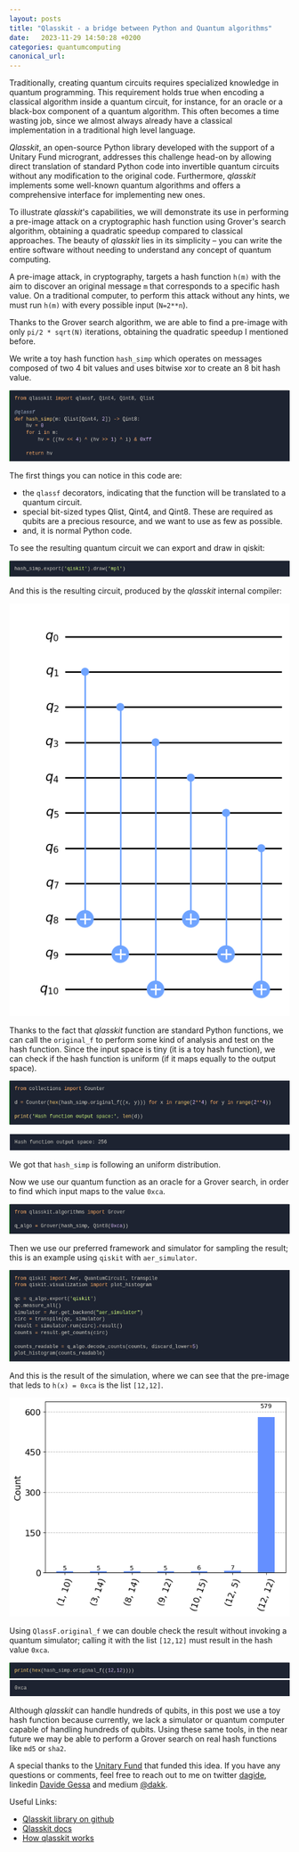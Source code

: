 ```yaml
---
layout: posts
title: "Qlasskit - a bridge between Python and Quantum algorithms"
date:   2023-11-29 14:50:28 +0200
categories: quantumcomputing
canonical_url: 
---
```


Traditionally, creating quantum circuits requires specialized knowledge in quantum programming. This requirement holds true when encoding a classical algorithm inside a quantum circuit, for instance, for an oracle or a black-box component of a quantum algorithm. This often becomes a time wasting job, since we almost always already have a classical implementation in a traditional high level language.

*Qlasskit*, an open-source Python library developed with the support of a Unitary Fund microgrant, addresses this challenge head-on by allowing direct translation of standard Python code into invertible quantum circuits without any modification to the original code. Furthermore, *qlasskit* implements some well-known quantum algorithms and offers a comprehensive interface for implementing new ones.

To illustrate *qlasskit*'s capabilities, we will demonstrate its use in performing a pre-image attack on a cryptographic hash function using Grover's search algorithm, obtaining a quadratic speedup compared to classical approaches. The beauty of *qlasskit* lies in its simplicity – you can write the entire software without needing to understand any concept of quantum computing.

A pre-image attack, in cryptography, targets a hash function `h(m)` with the aim to discover an original message `m` that corresponds to a specific hash value. On a traditional computer, to perform this attack without any hints, we must run `h(m)` with every possible input (`N=2**n`).

Thanks to the Grover search algorithm, we are able to find a pre-image with only `pi/2 * sqrt(N)` iterations, obtaining the quadratic speedup I mentioned before. 

We write a toy hash function `hash_simp` which operates on messages composed of two 4 bit values and uses bitwise xor to create an 8 bit hash value. 

![](/assets/2023-11-09-qlasskit/hash_simp_code.png)

The first things you can notice in this code are:

- the `qlassf` decorators, indicating that the function will be translated to a quantum circuit.
- special bit-sized types Qlist, Qint4, and Qint8. These are required as qubits are a precious resource, and we want to use as few as possible.
- and, it is normal Python code.

To see the resulting quantum circuit we can export and draw in qiskit:

![](/assets/2023-11-09-qlasskit/circuit_draw_code.png)

And this is the resulting circuit, produced by the *qlasskit* internal compiler:

![](/assets/2023-11-09-qlasskit/circuit_result.png)

Thanks to the fact that *qlasskit* function are standard Python functions, we can call the `original_f` to perform some kind of analysis and test on the hash function. Since the input space is tiny (it is a toy hash function), we can check if the hash function is uniform (if it maps equally to the output space).

![](/assets/2023-11-09-qlasskit/output_space.png)

![](/assets/2023-11-09-qlasskit/output_space_result.png)

We got that `hash_simp` is following an uniform distribution.


Now we use our quantum function as an oracle for a Grover search, in order to find which input maps to the value `0xca`.

![](/assets/2023-11-09-qlasskit/grover_search.png)


Then we use our preferred framework and simulator for sampling the result; this is an example using `qiskit` with `aer_simulator`.

![](/assets/2023-11-09-qlasskit/simulation_code.png)

And this is the result of the simulation, where we can see that the pre-image that leds to `h(x) = 0xca` is the list `[12,12]`.

![](/assets/2023-11-09-qlasskit/simulation_result.png)


Using `QlassF.original_f` we can double check the result without invoking a quantum simulator; calling it with the list `[12,12]` must result in the hash value `0xca`.

![](/assets/2023-11-09-qlasskit/result_check.png)
![](/assets/2023-11-09-qlasskit/result.png)

Although *qlasskit* can handle hundreds of qubits, in this post we use a toy hash function because currently, we lack a simulator or quantum computer capable of handling hundreds of qubits. Using these same tools, in the near future we may be able to perform a Grover search on real hash functions like `md5` or `sha2`.

A special thanks to the [Unitary Fund](https://unitary.fund/) that funded this idea. If you have any questions or comments, feel free to reach out to me on twitter [dagide](https://twitter.com/dagide), linkedin [Davide Gessa](https://linkedin.com/in/davide-gessa-71798b80) and medium [@dakk](https://medium.com/@dakk).


Useful Links:

- [Qlasskit library on github](https://github.com/dakk/qlasskit)
- [Qlasskit docs](https://dakk.github.io/qlasskit)
- [How qlasskit works](https://dakk.github.io/qlasskit/how_it_works.html)


